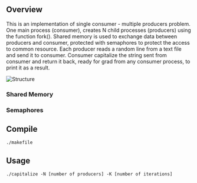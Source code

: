 ## Overview

This is an implementation of single consumer - multiple producers problem. One main process (consumer), creates N child processes (producers) using the function fork(). Shared memory is used to exchange data between producers and consumer, protected with semaphores to protect the access to common resource. Each producer reads a random line from a text file and send it to consumer. Consumer capitalize the string sent from consumer and return it back, ready for grad from any consumer process, to print it as a result.

![Structure](https://github.com/chanioxaris/Processes-SharedMemory-Semaphores/blob/master/img/figure.png)


### Shared Memory


### Semaphores




## Compile

`./makefile`

## Usage

`./capitalize -N [number of producers] -K [number of iterations]`
